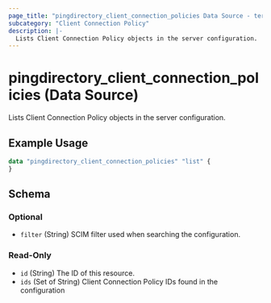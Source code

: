 ```yaml
---
page_title: "pingdirectory_client_connection_policies Data Source - terraform-provider-pingdirectory"
subcategory: "Client Connection Policy"
description: |-
  Lists Client Connection Policy objects in the server configuration.
---
```


# pingdirectory_client_connection_policies (Data Source)

Lists Client Connection Policy objects in the server configuration.

## Example Usage

```terraform
data "pingdirectory_client_connection_policies" "list" {
}
```

<!-- schema generated by tfplugindocs -->
## Schema

### Optional

- `filter` (String) SCIM filter used when searching the configuration.

### Read-Only

- `id` (String) The ID of this resource.
- `ids` (Set of String) Client Connection Policy IDs found in the configuration

